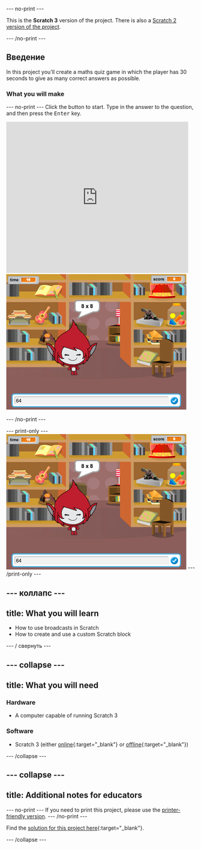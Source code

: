 \--- no-print \---

This is the **Scratch 3** version of the project. There is also a [Scratch 2 version of the project](https://projects.raspberrypi.org/en/projects/brain-game-scratch2).

\--- /no-print \---

## Введение

In this project you'll create a maths quiz game in which the player has 30 seconds to give as many correct answers as possible.

### What you will make

\--- no-print \--- Click the button to start. Type in the answer to the question, and then press the <kbd>Enter</kbd> key.

<div class="scratch-preview">
  <iframe allowtransparency="true" width="485" height="402" src="https://scratch.mit.edu/projects/embed/250234955/?autostart=false" frameborder="0" scrolling="no"></iframe>
  <img src="images/brain-final.png">
</div>

\--- /no-print \---

\--- print-only \--- ![Brain Game](images/brain-final.png) \--- /print-only \---

## \--- коллапс \---

## title: What you will learn

+ How to use broadcasts in Scratch
+ How to create and use a custom Scratch block

\--- / свернуть \---

## \--- collapse \---

## title: What you will need

### Hardware

+ A computer capable of running Scratch 3

### Software

+ Scratch 3 (either [online](http://rpf.io/scratchon){:target="_blank"} or [offline](http://rpf.io/scratchoff){:target="_blank"})

\--- /collapse \---

## \--- collapse \---

## title: Additional notes for educators

\--- no-print \--- If you need to print this project, please use the [printer-friendly version](https://projects.raspberrypi.org/en/projects/brain-game/print). \--- /no-print \---

Find the [solution for this project here](http://rpf.io/p/en/brain-game-go){:target="_blank"}.

\--- /collapse \---